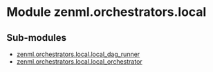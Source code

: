 Module zenml.orchestrators.local
================================

Sub-modules
-----------
* [zenml.orchestrators.local.local_dag_runner](/reference/zenml/orchestrators/local/local_dag_runner.md)  
* [zenml.orchestrators.local.local_orchestrator](/reference/zenml/orchestrators/local/local_orchestrator.md)  
